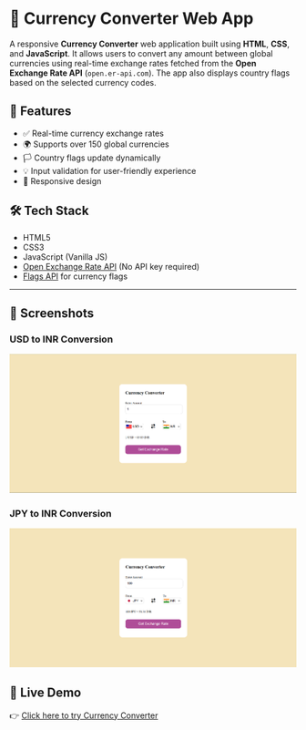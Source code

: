 # 💱 Currency Converter Web App

A responsive **Currency Converter** web application built using **HTML**, **CSS**, and **JavaScript**. It allows users to convert any amount between global currencies using real-time exchange rates fetched from the **Open Exchange Rate API** (`open.er-api.com`). The app also displays country flags based on the selected currency codes.


## 🚀 Features

- ✅ Real-time currency exchange rates  
- 🌍 Supports over 150 global currencies  
- 🏳️ Country flags update dynamically  
- 💡 Input validation for user-friendly experience  
- 📱 Responsive design



## 🛠️ Tech Stack

- HTML5  
- CSS3  
- JavaScript (Vanilla JS)  
- [Open Exchange Rate API](https://open.er-api.com/) (No API key required)  
- [Flags API](https://flagsapi.com/) for currency flags

---

## 📂 Screenshots


### USD to INR Conversion
![USD to INR](images/USD-INR.png)

### JPY to INR Conversion
![JPY to INR](images/JPY-INR.png)


## 🔗 Live Demo

👉 [Click here to try Currency Converter](https://Varshaurs07.github.io/Currency-Converter/)
